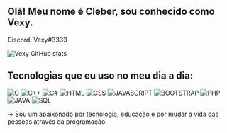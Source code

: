 ## Olá! Meu nome é Cleber, sou conhecido como Vexy.
Discord: Vexy#3333

![Vexy GitHub stats](https://github-readme-stats.vercel.app/api?username=Vexy-dev&show_icons=true&theme=onedark)

## Tecnologias que eu uso no meu dia a dia:

![C](https://img.shields.io/badge/C-00599C?style=for-the-badge&logo=c&logoColor=white) ![C++](https://img.shields.io/badge/C%2B%2B-00599C?style=for-the-badge&logo=c%2B%2B&logoColor=white) ![C#](https://img.shields.io/badge/C%23-239120?style=for-the-badge&logo=c-sharp&logoColor=white) ![HTML](https://img.shields.io/badge/HTML5-E34F26?style=for-the-badge&logo=html5&logoColor=white) ![CSS](https://img.shields.io/badge/CSS3-1572B6?style=for-the-badge&logo=css3&logoColor=white) ![JAVASCRIPT](https://img.shields.io/badge/JavaScript-F7DF1E?style=for-the-badge&logo=javascript&logoColor=black) ![BOOTSTRAP](https://img.shields.io/badge/Bootstrap-563D7C?style=for-the-badge&logo=bootstrap&logoColor=white) ![PHP](https://img.shields.io/badge/PHP-777BB4?style=for-the-badge&logo=php&logoColor=white) ![JAVA](https://img.shields.io/badge/Java-ED8B00?style=for-the-badge&logo=java&logoColor=white) ![SQL](https://img.shields.io/badge/MySQL-00000F?style=for-the-badge&logo=mysql&logoColor=white)

-> Sou um apaixonado por tecnologia, educação e por mudar a vida das pessoas através da programação.
